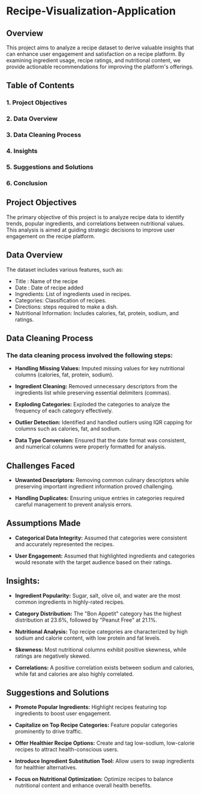 # Recipe-Visualization-Application
## Overview
This project aims to analyze a recipe dataset to derive valuable insights that can enhance user engagement and satisfaction on a recipe platform. By examining ingredient usage, recipe ratings, and nutritional content, we provide actionable recommendations for improving the platform's offerings.
## Table of Contents
### 1. Project Objectives
### 2. Data Overview
### 3. Data Cleaning Process
### 4. Insights
### 5. Suggestions and Solutions
### 6. Conclusion
## Project Objectives
The primary objective of this project is to analyze recipe data to identify trends, popular ingredients, and correlations between nutritional values. This analysis is aimed at guiding strategic decisions to improve user engagement on the recipe platform.

## Data Overview
The dataset includes various features, such as:
* Title : Name of the recipe
* Date : Date of recipe added
* Ingredients: List of ingredients used in recipes.
* Categories: Classification of recipes.
* Directions: steps required to make a dish.
* Nutritional Information: Includes calories, fat, protein, sodium, and ratings.
 ## Data Cleaning Process
### The data cleaning process involved the following steps:

* **Handling Missing Values:** Imputed missing values for key nutritional columns (calories, fat, protein, sodium).


* **Ingredient Cleaning:** Removed unnecessary descriptors from the ingredients list while preserving essential delimiters (commas).

* **Exploding Categories:** Exploded the categories to analyze the frequency of each category effectively.

* **Outlier Detection:** Identified and handled outliers using IQR capping for columns such as calories, fat, and sodium.

* **Data Type Conversion:** Ensured that the date format was consistent, and numerical columns were properly formatted for analysis.

## Challenges Faced

* **Unwanted Descriptors:** Removing common culinary descriptors while preserving important ingredient information proved challenging.


* **Handling Duplicates:** Ensuring unique entries in categories required careful management to prevent analysis errors.
  
## Assumptions Made

* **Categorical Data Integrity:** Assumed that categories were consistent and accurately represented the recipes.
  
* **User Engagement:** Assumed that highlighted ingredients and categories would resonate with the target audience based on their ratings.
  
## Insights:

* **Ingredient Popularity:** Sugar, salt, olive oil, and water are the most common ingredients in highly-rated recipes.
  
* **Category Distribution:** The "Bon Appetit" category has the highest distribution at 23.6%, followed by "Peanut Free" at 21.1%.
  
* **Nutritional Analysis:** Top recipe categories are characterized by high sodium and calorie content, with low protein and fat levels.

* **Skewness:** Most nutritional columns exhibit positive skewness, while ratings are negatively skewed.

* **Correlations:** A positive correlation exists between sodium and calories, while fat and calories are also highly correlated.

## Suggestions and Solutions

* **Promote Popular Ingredients:** Highlight recipes featuring top ingredients to boost user engagement.
  
* **Capitalize on Top Recipe Categories:** Feature popular categories prominently to drive traffic.
  
* **Offer Healthier Recipe Options:** Create and tag low-sodium, low-calorie recipes to attract health-conscious users.
  
* **Introduce Ingredient Substitution Tool:** Allow users to swap ingredients for healthier alternatives.
  
* **Focus on Nutritional Optimization:** Optimize recipes to balance nutritional content and enhance overall health benefits.
